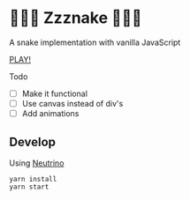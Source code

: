 # 🐍🐍🐍 Zzznake 🐍🐍🐍

A snake implementation with vanilla JavaScript

[PLAY!](http://zzznake.surge.sh/)

Todo
* [ ] Make it functional
* [ ] Use canvas instead of div's
* [ ] Add animations

## Develop

Using [Neutrino](neutrino.js.org)

```
yarn install
yarn start
```